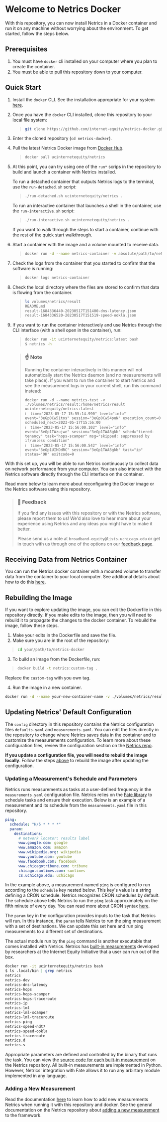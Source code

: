 # Welcome to Netrics Docker

With this repository, you can now install Netrics in a Docker container and run it on any machine without worrying about the environment. To get started, follow the steps below.

## Prerequisites

1. You must have `docker` cli installed on your computer where you plan to create the container.
2. You must be able to pull this repository down to your computer.

## Quick Start

1. Install the `docker` CLI. See the installation appropriate for your system [here](https://docs.docker.com/get-docker/).
2. Once you have the `docker` CLI installed, clone this repository to your local file system:
    > ```bash
    > git clone https://github.com/internet-equity/netrics-docker.git
    > ```
3. Enter the cloned repository (`cd netrics-docker`).
4. Pull the latest Netrics Docker image from [Docker Hub](https://hub.docker.com/r/ucinternetequity/netrics).
    > ```bash
    > docker pull ucinternetequity/netrics
    > ```
5. At this point, you can try using one of the `run*` scrips in the repository to build and launch a container with Netrics installed.

    To run a detached container that outputs Netrics logs to the terminal, use the `run-detached.sh` script:
    >```bash
    > ./run-detached.sh ucinternetequity/netrics .
    >```

    To run an interactive container that launches a shell in the container, use the `run-interactive.sh` script:
    >```bash
    > ./run-interactive.sh ucinternetequity/netrics .
    >```

    If you want to walk through the steps to start a container, continue with the rest of the quick start walkthrough.

5. Start a container with the image and a volume mounted to receive data.
    > ```bash
    > docker run -d --name netrics-container -v absolute/path/to/netrics-docker/volumes/netrics/result:/home/netrics/result ucinternetequity/netrics:latest
    > ```
6. Check the logs from the container that you started to confirm that the software is running:
    > ```bash
    >docker logs netrics-container
    >```
7. Check the local directory where the files are stored to confirm that data is flowing from the container.
    > ```bash
    >ls volumes/netrics/result
    >README.md
    >result-1684336440-20230517T151400-dns-latency.json
    >result-1684336520-20230517T151519-speed-ookla.json
    >```
8. If you want to run the container interactively and use Netrics through the CLI interface (with a shell open in the container), run:
    > ```bash
    >docker run -it ucinternetequity/netrics:latest bash
    >$ netrics -h
    >```

    > ### **☝️ Note**
    >
    > Running the container interactively in this manner will not automatically start the Netrics daemon (and no measurements will take place). If you want to run the container to start Netrics and see the measurement logs in your current shell, run this command instead:
    > ```
    > docker run -d --name netrics-test -v ./volumes/netrics/result:/home/netrics/result ucinternetequity/netrics:latest
    > ℹ️  time="2023-05-17 15:55:14.990" level="info" event="3eGp0Cw51tos" session="3eGp0Cw54puN" execution_count=0 scheduled_next=2023-05-17T15:56:00
    > ℹ️  time="2023-05-17 15:56:00.102" level="info" event="3eGp1TWzujwe" session="3eGp1TWA3gkb" sched="tiered-tenancy" task="hops-scamper" msg="skipped: suppressed by if/unless condition"
    > ℹ️  time="2023-05-17 15:56:00.542" level="info" event="3eGp1UIhDdRC" session="3eGp1TWA3gkb" task="ip" status="OK" exitcode=0
    > ```

With this set up, you will be able to run Netrics continuously to collect data on network performance from your computer. You can also interact with the Netrics software directly through the CLI interface on the container.

Read more below to learn more about reconfiguring the Docker image or the Netrics software using this repository.

> ### 🙏 **Feedback**
>
> If you find any issues with this repository or with the Netrics software, please report them to us! We'd also love to hear more about your experience using Netrics and any ideas you might have to make it better.
>
> Please send us a note at `broadband-equity@lists.uchicago.edu` or get in touch with us through one of the options on our [feedback page](https://internetequity.org/feedback/submitting-feedback.html).

## Receiving Data from Netrics Container

You can run the Netrics docker container with a mounted volume to transfer data from the container to your local computer. See additional details about how to do this [here](https://github.com/internet-equity/netrics-docker/blob/main/volumes/netrics/result/README.md).

## Rebuilding the Image

If you want to explore updating the image, you can edit the Dockerfile in this repository directly. If you make edits to the image, then you will need to rebuild it to propagate the changes to the docker container. To rebuild the image, follow these steps.

1. Make your edits in the Dockerfile and save the file.
2. Make sure you are in the root of the repository:
> ```bash
> cd your/path/to/netrics-docker
> ```
3. To build an image from the Dockerfile, run:
> ```bash
> docker build -t netrics:custom-tag .
> ```
Replace the `custom-tag` with you own tag.

4. Run the image in a new container.

```bash
docker run -d --name your-new-container-name -v ./volumes/netrics/result:/home/netrics/result netrics:custom-tag
```

## Updating Netrics' Default Configuration

The `config` directory in this repository contains the Netrics configuration files `defaults.yaml` and `measurements.yaml`. You can edit the files directly in the repository to change where Netrics saves data in the container and to customize the measurements configuration. To learn more about these configuration files, review the configuration section on the [Netrics repo](https://github.com/internet-equity/netrics#configuration).

**If you update a configuration file, you will need to rebuild the image locally**. Follow the steps [above](#rebuilding-the-image) to rebuild the image after updating the configuration.

### Updating a Measurement's Schedule and Parameters

Netrics runs measurements as tasks at a user-defined frequency in the `measurements.yaml` configuration file. Netrics relies on the [Fate library](https://github.com/internet-equity/fate) to schedule tasks and ensure their execution. Below is an example of a measurement and its schedule from the `measurements.yaml` file in this repository.

```yaml
ping:
  schedule: "H/5 * * * *"
  param:
    destinations:
      # network locator: results label
      www.google.com: google
      www.amazon.com: amazon
      www.wikipedia.org: wikipedia
      www.youtube.com: youtube
      www.facebook.com: facebook
      www.chicagotribune.com: tribune
      chicago.suntimes.com: suntimes
      cs.uchicago.edu: uchicago
```

In the example above, a measurement named `ping` is configured to run according to the `schedule` key nested below. This key's value is a string defining a CRON schedule. Netrics recognizes CRON schedules by default. The schedule above tells Netrics to run the `ping` task approximately on the fifth minute of every day. You can read more about CRON syntax [here](https://pubs.opengroup.org/onlinepubs/9699919799/utilities/crontab.html).

The `param` key in the configuration provides inputs to the task that Netrics will run. In this instance, the `param` tells Netrics to run the ping measurement with a set of destinations. We can update this set here and run ping measurements to a different set of destinations. 

The actual module run by the `ping` command is another executable that comes installed with Netrics. Netrics has [built-in measurements](https://github.com/internet-equity/netrics#built-in-measurements) developed by researchers at the Internet Equity Initiative that a user can run out of the box.

```bash
docker run -it ucinternetequity/netrics bash
$ ls .local/bin | grep netrics
netrics
netrics-dev
netrics-dns-latency
netrics-hops
netrics-hops-scamper
netrics-hops-traceroute
netrics-ip
netrics-lml
netrics-lml-scamper
netrics-lml-traceroute
netrics-ping
netrics-speed-ndt7
netrics-speed-ookla
netrics-traceroute
netrics.d
netrics.s
```

Appropriate parameters are defined and controlled by the binary that runs the task. You can view the [source code for each built-in measurement](https://github.com/internet-equity/netrics/tree/main/src/netrics/measurement) on the Netrics repository. All built-in measurements are implemented in Python. However, Netrics' integration with Fate allows it to run any arbirtary module implemented in any language.

### Adding a New Measurement

Read the documentation [here](./config/measurements/README.md) to learn how to add new measurements Netrics when running it with this repository and docker. See the general documentation on the Netrics repository about [adding a new measurement](https://github.com/internet-equity/netrics#adding-builtins) to the framework.